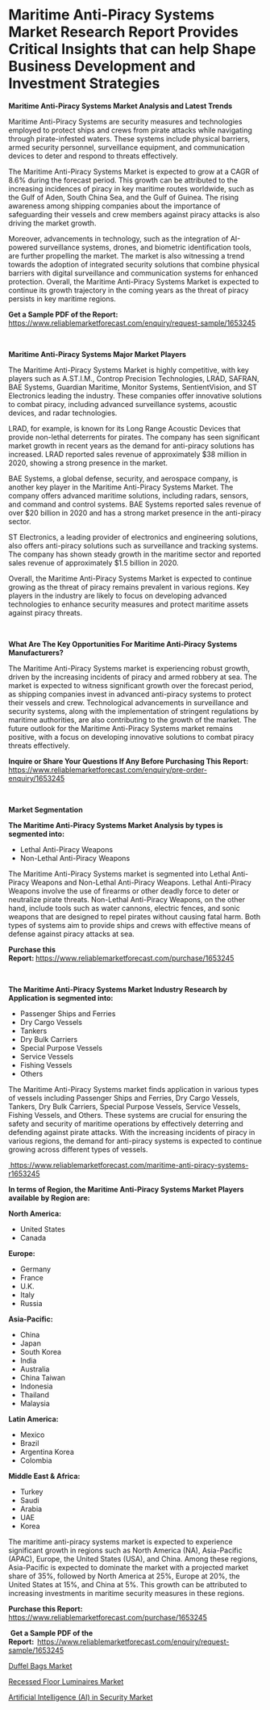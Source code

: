<p><h1>Maritime Anti-Piracy Systems Market Research Report Provides Critical Insights that can help Shape Business Development and Investment Strategies</h1></p><p><strong>Maritime Anti-Piracy Systems Market Analysis and Latest Trends</strong></p>
<p><p>Maritime Anti-Piracy Systems are security measures and technologies employed to protect ships and crews from pirate attacks while navigating through pirate-infested waters. These systems include physical barriers, armed security personnel, surveillance equipment, and communication devices to deter and respond to threats effectively.</p><p>The Maritime Anti-Piracy Systems Market is expected to grow at a CAGR of 8.6% during the forecast period. This growth can be attributed to the increasing incidences of piracy in key maritime routes worldwide, such as the Gulf of Aden, South China Sea, and the Gulf of Guinea. The rising awareness among shipping companies about the importance of safeguarding their vessels and crew members against piracy attacks is also driving the market growth.</p><p>Moreover, advancements in technology, such as the integration of AI-powered surveillance systems, drones, and biometric identification tools, are further propelling the market. The market is also witnessing a trend towards the adoption of integrated security solutions that combine physical barriers with digital surveillance and communication systems for enhanced protection. Overall, the Maritime Anti-Piracy Systems Market is expected to continue its growth trajectory in the coming years as the threat of piracy persists in key maritime regions.</p></p>
<p><strong>Get a Sample PDF of the Report:&nbsp;</strong> <a href="https://www.reliablemarketforecast.com/enquiry/request-sample/1653245">https://www.reliablemarketforecast.com/enquiry/request-sample/1653245</a></p>
<p>&nbsp;</p>
<p><strong>Maritime Anti-Piracy Systems Major Market Players</strong></p>
<p><p>The Maritime Anti-Piracy Systems Market is highly competitive, with key players such as A.ST.I.M., Controp Precision Technologies, LRAD, SAFRAN, BAE Systems, Guardian Maritime, Monitor Systems, SentientVision, and ST Electronics leading the industry. These companies offer innovative solutions to combat piracy, including advanced surveillance systems, acoustic devices, and radar technologies.</p><p>LRAD, for example, is known for its Long Range Acoustic Devices that provide non-lethal deterrents for pirates. The company has seen significant market growth in recent years as the demand for anti-piracy solutions has increased. LRAD reported sales revenue of approximately $38 million in 2020, showing a strong presence in the market.</p><p>BAE Systems, a global defense, security, and aerospace company, is another key player in the Maritime Anti-Piracy Systems Market. The company offers advanced maritime solutions, including radars, sensors, and command and control systems. BAE Systems reported sales revenue of over $20 billion in 2020 and has a strong market presence in the anti-piracy sector.</p><p>ST Electronics, a leading provider of electronics and engineering solutions, also offers anti-piracy solutions such as surveillance and tracking systems. The company has shown steady growth in the maritime sector and reported sales revenue of approximately $1.5 billion in 2020.</p><p>Overall, the Maritime Anti-Piracy Systems Market is expected to continue growing as the threat of piracy remains prevalent in various regions. Key players in the industry are likely to focus on developing advanced technologies to enhance security measures and protect maritime assets against piracy threats.</p></p>
<p>&nbsp;</p>
<p><strong>What Are The Key Opportunities For Maritime Anti-Piracy Systems Manufacturers?</strong></p>
<p><p>The Maritime Anti-Piracy Systems market is experiencing robust growth, driven by the increasing incidents of piracy and armed robbery at sea. The market is expected to witness significant growth over the forecast period, as shipping companies invest in advanced anti-piracy systems to protect their vessels and crew. Technological advancements in surveillance and security systems, along with the implementation of stringent regulations by maritime authorities, are also contributing to the growth of the market. The future outlook for the Maritime Anti-Piracy Systems market remains positive, with a focus on developing innovative solutions to combat piracy threats effectively.</p></p>
<p><strong>Inquire or Share Your Questions If Any Before Purchasing This Report:</strong> <a href="https://www.reliablemarketforecast.com/enquiry/pre-order-enquiry/1653245">https://www.reliablemarketforecast.com/enquiry/pre-order-enquiry/1653245</a></p>
<p>&nbsp;</p>
<p><strong>Market Segmentation</strong></p>
<p><strong>The Maritime Anti-Piracy Systems Market Analysis by types is segmented into:</strong></p>
<p><ul><li>Lethal Anti-Piracy Weapons</li><li>Non-Lethal Anti-Piracy Weapons</li></ul></p>
<p><p>The Maritime Anti-Piracy Systems market is segmented into Lethal Anti-Piracy Weapons and Non-Lethal Anti-Piracy Weapons. Lethal Anti-Piracy Weapons involve the use of firearms or other deadly force to deter or neutralize pirate threats. Non-Lethal Anti-Piracy Weapons, on the other hand, include tools such as water cannons, electric fences, and sonic weapons that are designed to repel pirates without causing fatal harm. Both types of systems aim to provide ships and crews with effective means of defense against piracy attacks at sea.</p></p>
<p><strong>Purchase this Report:&nbsp;</strong><a href="https://www.reliablemarketforecast.com/purchase/1653245">https://www.reliablemarketforecast.com/purchase/1653245</a></p>
<p>&nbsp;</p>
<p><strong>The Maritime Anti-Piracy Systems Market Industry Research by Application is segmented into:</strong></p>
<p><ul><li>Passenger Ships and Ferries</li><li>Dry Cargo Vessels</li><li>Tankers</li><li>Dry Bulk Carriers</li><li>Special Purpose Vessels</li><li>Service Vessels</li><li>Fishing Vessels</li><li>Others</li></ul></p>
<p><p>The Maritime Anti-Piracy Systems market finds application in various types of vessels including Passenger Ships and Ferries, Dry Cargo Vessels, Tankers, Dry Bulk Carriers, Special Purpose Vessels, Service Vessels, Fishing Vessels, and Others. These systems are crucial for ensuring the safety and security of maritime operations by effectively deterring and defending against pirate attacks. With the increasing incidents of piracy in various regions, the demand for anti-piracy systems is expected to continue growing across different types of vessels.</p></p>
<p><a href="https://www.reliablemarketforecast.com/maritime-anti-piracy-systems-r1653245">&nbsp;https://www.reliablemarketforecast.com/maritime-anti-piracy-systems-r1653245</a></p>
<p><strong>In terms of Region, the Maritime Anti-Piracy Systems Market Players available by Region are:</strong></p>
<p>
    <p> <strong> North America: </strong>
        <ul>
            <li>United States</li>
            <li>Canada</li>
        </ul>
        </p> 
    <p> <strong> Europe: </strong>
        <ul>
            <li>Germany</li>
            <li>France</li>
            <li>U.K.</li>
            <li>Italy</li>
            <li>Russia</li>
        </ul>
        </p> 
    <p> <strong> Asia-Pacific: </strong>
        <ul>
            <li>China</li>
            <li>Japan</li>
            <li>South Korea</li>
            <li>India</li>
            <li>Australia</li>
            <li>China Taiwan</li>
            <li>Indonesia</li>
            <li>Thailand</li>
            <li>Malaysia</li>
        </ul>
        </p> 
    <p> <strong> Latin America: </strong>
        <ul>
            <li>Mexico</li>
            <li>Brazil</li>
            <li>Argentina Korea</li>
            <li>Colombia</li>
        </ul>
        </p> 
    <p> <strong> Middle East & Africa: </strong>
        <ul>
            <li>Turkey</li>
            <li>Saudi</li>
            <li>Arabia</li>
            <li>UAE</li>
            <li>Korea</li>
        </ul>
    </p>
    </p>
<p><p>The maritime anti-piracy systems market is expected to experience significant growth in regions such as North America (NA), Asia-Pacific (APAC), Europe, the United States (USA), and China. Among these regions, Asia-Pacific is expected to dominate the market with a projected market share of 35%, followed by North America at 25%, Europe at 20%, the United States at 15%, and China at 5%. This growth can be attributed to increasing investments in maritime security measures in these regions.</p></p>
<p><strong>Purchase this Report: </strong><a href="https://www.reliablemarketforecast.com/purchase/1653245">https://www.reliablemarketforecast.com/purchase/1653245</a></p>
<p>&nbsp;<strong>Get a Sample PDF of the Report:&nbsp;&nbsp;</strong><a href="https://www.reliablemarketforecast.com/enquiry/request-sample/1653245">https://www.reliablemarketforecast.com/enquiry/request-sample/1653245</a></p>
<p><strong></strong></p>
<p><p><a href="https://medium.com/@clairhane_9803/global-duffel-bags-market-trends-insights-into-growth-opportunities-and-challenges-forecasted-from-a26c399811ca">Duffel Bags Market</a></p><p><a href="https://medium.com/@jeniw10236654655/recessed-floor-luminaires-market-report-by-product-type-998e84768087">Recessed Floor Luminaires Market</a></p><p><a href="https://github.com/sifatuddin25/Market-Research-Report-List-1/blob/main/artificial-intelligence-ai-in-security-market.md">Artificial Intelligence (AI) in Security Market</a></p></p>